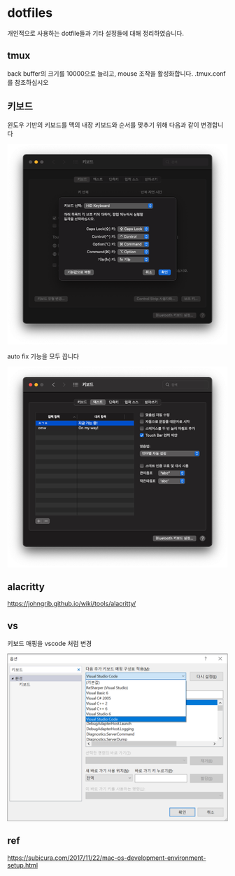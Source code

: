 # dotfiles

개인적으로 사용하는 dotfile들과 기타 설정들에 대해 정리하였습니다.

## tmux

back buffer의 크기를 10000으로 늘리고, mouse 조작을 활성화합니다.
.tmux.conf를 참조하십시오

## 키보드

윈도우 기반의 키보드를 맥의 내장 키보드와 순서를 맞추기 위해 다음과 같이 변경합니다

<center>
    <img src="./img/keyboard_option_cmd_change.png" />
</center>

auto fix 기능을 모두 끕니다

<center>
    <img src="./img/keyboard_auto_fix_disable.png" />
</center>

## alacritty

https://johngrib.github.io/wiki/tools/alacritty/

## vs

키보드 매핑을 vscode 처럼 변경

<center>
    <img src="./img/vs_keyboard.png" />
</center>

## ref

https://subicura.com/2017/11/22/mac-os-development-environment-setup.html
